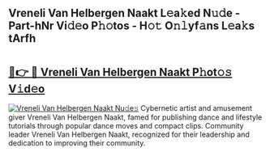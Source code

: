 ## Vreneli Van Helbergen Naakt L𝚎a𝚔ed N𝚞𝚍e - Part-hNr Vi𝚍𝚎o P𝚑𝚘tos - H𝚘𝚝 O𝚗𝚕yf𝚊ns L𝚎a𝚔s tArfh

# <h2><a href="http://kfcqqo.oniu.top/?m=Vreneli+Van+Helbergen+Naakt">🔗👉 🔴 Vreneli Van Helbergen Naakt P𝚑ot𝚘𝚜 V𝚒d𝚎o</a></h2>

[![Vreneli Van Helbergen Naakt Nu𝚍e𝚜](https://i.imgur.com/0qMVB7G.gif)](http://kfcqqo.oniu.top/?m=Vreneli+Van+Helbergen+Naakt)
Cybernetic artist and amusement giver Vreneli Van Helbergen Naakt, famed for publishing dance and lifestyle tutorials through popular dance moves and compact clips. Community leader Vreneli Van Helbergen Naakt, recognized for their leadership and dedication to improving their community.  
